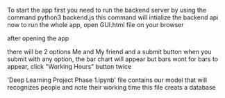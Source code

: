 


To start the app first you need to run the backend server by using the command
python3 backend.js
this command will intialize the backend api
now to run the whole app, open GUI.html file on your browser


after opening the app

there will be 2 options Me and My friend and a submit button
when you submit with any option,
the bar chart will appear but bars wont
for bars to appear, click "Working Hours" button twice


'Deep Learning Project Phase 1.ipynb' file contains our model that will recognizes people and note their working time
this file creats a database
  






